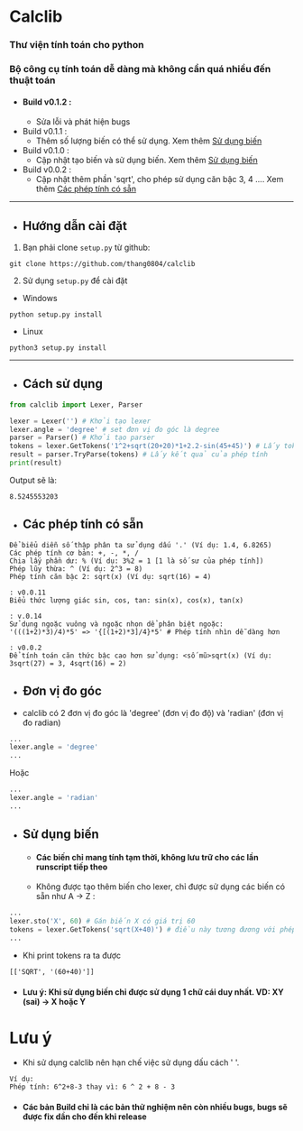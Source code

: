 # Calclib
### Thư viện tính toán cho python
### Bộ công cụ tính toán dễ dàng mà không cần quá nhiều đến thuật toán
* #### Build v0.1.2 :
  * Sửa lỗi và phát hiện bugs
* Build v0.1.1 :
  * Thêm số lượng biến có thể sử dụng. Xem thêm [Sử dụng biến](https://github.com/thang0804/calclib#sử-dụng-biến)
* Build v0.1.0 :
  * Cập nhật tạo biến và sử dụng biến. Xem thêm [Sử dụng biến](https://github.com/thang0804/calclib#sử-dụng-biến)
* Build v0.0.2 :
  * Cập nhật thêm phần 'sqrt', cho phép sử dụng căn bậc 3, 4 .... Xem thêm [Các phép tính có sẵn](https://github.com/thang0804/calclib#các-phép-tính-có-sẵn)
***
* ## Hướng dẫn cài đặt
1. Bạn phải clone `setup.py` từ github:
```
git clone https://github.com/thang0804/calclib
```
2. Sử dụng `setup.py` để cài đặt
* Windows
```
python setup.py install
```
* Linux
```
python3 setup.py install
```

***
* ## Cách sử dụng
```python
from calclib import Lexer, Parser

lexer = Lexer('') # Khởi tạo lexer
lexer.angle = 'degree' # set đơn vị đo góc là degree
parser = Parser() # Khởi tạo parser
tokens = lexer.GetTokens('1^2+sqrt(20+20)*1+2.2-sin(45+45)') # Lấy tokens của phép tính
result = parser.TryParse(tokens) # Lấy kết quả của phép tính
print(result)
```
Output sẽ là:
```
8.5245553203
```
* ## Các phép tính có sẵn
```
Để biểu diễn số thập phân ta sử dụng dấu '.' (Ví dụ: 1.4, 6.8265)
Các phép tính cơ bản: +, -, *, /
Chia lấy phần dư: % (Ví dụ: 3%2 = 1 [1 là số sư của phép tính])
Phép lũy thừa: ^ (Ví dụ: 2^3 = 8)
Phép tính căn bậc 2: sqrt(x) (Ví dụ: sqrt(16) = 4)

: v0.0.11
Biểu thức lượng giác sin, cos, tan: sin(x), cos(x), tan(x)

: v.0.14
Sử dụng ngoặc vuông và ngoặc nhọn dể phân biệt ngoặc:
'(((1+2)*3)/4)*5' => '{[(1+2)*3]/4}*5' # Phép tính nhìn dễ dàng hơn

: v0.0.2
Để tính toán căn thức bậc cao hơn sử dụng: <số mũ>sqrt(x) (Ví dụ: 3sqrt(27) = 3, 4sqrt(16) = 2)
```

* ## Đơn vị đo góc
* calclib có 2 đơn vị đo góc là 'degree' (đơn vị đo độ) và 'radian' (đơn vị đo radian)
```python
...
lexer.angle = 'degree'
...
```
Hoặc
```python
...
lexer.angle = 'radian'
...
```

* ## Sử dụng biến
  * #### Các biến chỉ mang tính tạm thời, không lưu trữ cho các lần runscript tiếp theo
  * Không được tạo thêm biến cho lexer, chỉ được sử dụng các biến có sẵn như A -> Z :
```python
...
lexer.sto('X', 60) # Gán biến X có giá trị 60
tokens = lexer.GetTokens('sqrt(X+40)') # điều này tương đương với phép tính sqrt(60+40)
...
```
  * Khi print tokens ra ta được
```
[['SQRT', '(60+40)']]
```
  * #### Lưu ý: Khi sử dụng biến chỉ được sử dụng 1 chữ cái duy nhất. VD: XY (sai) -> X hoặc Y

# Lưu ý
* Khi sử dụng calclib nên hạn chế việc sử dụng dấu cách ' '.
```
Ví dụ:
Phép tính: 6^2+8-3 thay vì: 6 ^ 2 + 8 - 3
```
* #### Các bản Build chỉ là các bản thử nghiệm nên còn nhiều bugs, bugs sẽ được fix dần cho đến khi release